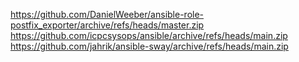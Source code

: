 https://github.com/DanielWeeber/ansible-role-postfix_exporter/archive/refs/heads/master.zip
https://github.com/icpcsysops/ansible/archive/refs/heads/main.zip
https://github.com/jahrik/ansible-sway/archive/refs/heads/main.zip
